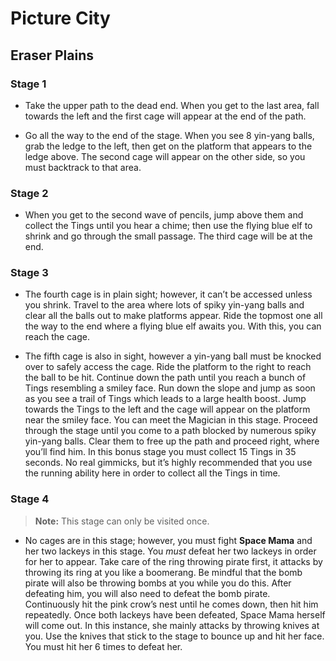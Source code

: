 # Picture City

## Eraser Plains

### Stage 1

- Take the upper path to the dead end. When you get to the last area, fall towards the left and the first cage will appear at the end of the path.

- Go all the way to the end of the stage. When you see 8 yin-yang balls, grab the ledge to the left, then get on the platform that appears to the ledge above. The second cage will appear on the other side, so you must backtrack to that area.

### Stage 2

- When you get to the second wave of pencils, jump above them and collect the Tings until you hear a chime; then use the flying blue elf to shrink and go through the small passage. The third cage will be at the end.

### Stage 3

- The fourth cage is in plain sight; however, it can’t be accessed unless you shrink. Travel to the area where lots of spiky yin-yang balls and clear all the balls out to make platforms appear. Ride the topmost one all the way to the end where a flying blue elf awaits you. With this, you can reach the cage.

- The fifth cage is also in sight, however a yin-yang ball must be knocked over to safely access the cage. Ride the platform to the right to reach the ball to be hit.
Continue down the path until you reach a bunch of Tings resembling a smiley face. Run down the slope and jump as soon as you see a trail of Tings which leads to a large health boost. Jump towards the Tings to the left and the cage will appear on the platform near the smiley face.
You can meet the Magician in this stage. Proceed through the stage until you come to a path blocked by numerous spiky yin-yang balls. Clear them to free up the path and proceed right, where you’ll find him. In this bonus stage you must collect 15 Tings in 35 seconds. No real gimmicks, but it’s highly recommended that you use the running ability here in order to collect all the Tings in time.

### Stage 4

> **Note:** This stage can only be visited once.

- No cages are in this stage; however, you must fight **Space Mama** and her two lackeys in this stage. You *must* defeat her two lackeys in order for her to appear. Take care of the ring throwing pirate first, it attacks by throwing its ring at you like a boomerang. Be mindful that the bomb pirate will also be throwing bombs at you while you do this. After defeating him, you will also need to defeat the bomb pirate. Continuously hit the pink crow’s nest until he comes down, then hit him repeatedly. Once both lackeys have been defeated, Space Mama herself will come out. In this instance, she mainly attacks by throwing knives at you. Use the knives that stick to the stage to bounce up and hit her face. You must hit her 6 times to defeat her.